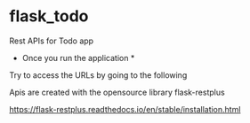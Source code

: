 # flask_todo
Rest APIs for Todo app

* Once you run the application *

Try to access the URLs by going to the following 

Apis are created with the opensource library flask-restplus

https://flask-restplus.readthedocs.io/en/stable/installation.html
